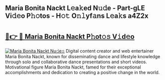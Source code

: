 ## Maria Bonita Nackt L𝚎a𝚔ed N𝚞𝚍e - Part-gLE Vi𝚍𝚎o P𝚑𝚘tos - H𝚘𝚝 O𝚗𝚕yf𝚊ns L𝚎a𝚔s a4Z2x

# <h2><a href="http://kf7xx6.oniu.top/?m=Maria+Bonita+Nackt">🔗👉 🔴 Maria Bonita Nackt P𝚑ot𝚘𝚜 V𝚒d𝚎o</a></h2>

[![Maria Bonita Nackt Nu𝚍e𝚜](https://i.imgur.com/0qMVB7G.gif)](http://kf7xx6.oniu.top/?m=Maria+Bonita+Nackt)
Digital content creator and web entertainer Maria Bonita Nackt, known for disseminating dance and lifestyle knowledge through solo and collaborative dance presentations and short videos. Motivational figure Maria Bonita Nackt, famed for their exceptional accomplishments and dedication to creating a positive change in the world.  
